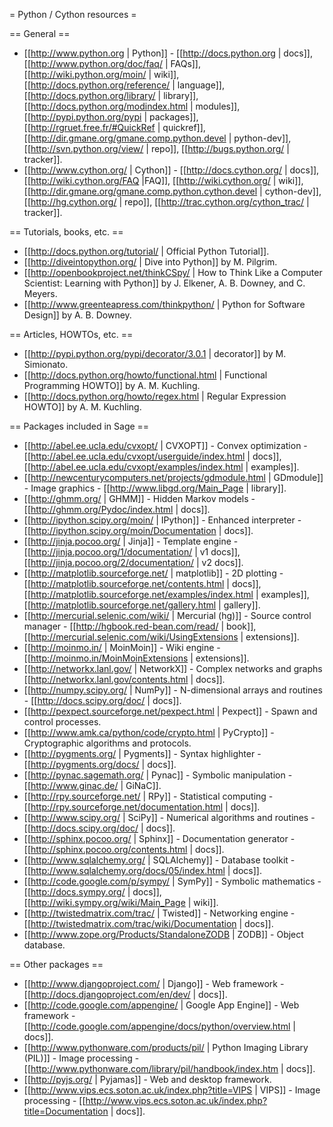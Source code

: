 = Python / Cython resources =

== General ==

 * [[http://www.python.org | Python]] - [[http://docs.python.org | docs]], [[http://www.python.org/doc/faq/ | FAQs]], [[http://wiki.python.org/moin/ | wiki]], [[http://docs.python.org/reference/ | language]], [[http://docs.python.org/library/ | library]], [[http://docs.python.org/modindex.html | modules]], [[http://pypi.python.org/pypi | packages]], [[http://rgruet.free.fr/#QuickRef | quickref]], [[http://dir.gmane.org/gmane.comp.python.devel | python-dev]], [[http://svn.python.org/view/ | repo]], [[http://bugs.python.org/ | tracker]].
 * [[http://www.cython.org/ | Cython]] - [[http://docs.cython.org/ | docs]], [[http://wiki.cython.org/FAQ |FAQ]], [[http://wiki.cython.org/ | wiki]], [[http://dir.gmane.org/gmane.comp.python.cython.devel | cython-dev]], [[http://hg.cython.org/ | repo]], [[http://trac.cython.org/cython_trac/ | tracker]].

== Tutorials, books, etc. ==
 * [[http://docs.python.org/tutorial/ | Official Python Tutorial]].
 * [[http://diveintopython.org/ | Dive into Python]] by M. Pilgrim.
 * [[http://openbookproject.net/thinkCSpy/ | How to Think Like a Computer Scientist: Learning with Python]] by J. Elkener, A. B. Downey, and C. Meyers.
 * [[http://www.greenteapress.com/thinkpython/ | Python for Software Design]] by A. B. Downey.

== Articles, HOWTOs, etc. ==
 * [[http://pypi.python.org/pypi/decorator/3.0.1 | decorator]] by M. Simionato.
 * [[http://docs.python.org/howto/functional.html | Functional Programming HOWTO]] by A. M. Kuchling.
 * [[http://docs.python.org/howto/regex.html | Regular Expression HOWTO]] by A. M. Kuchling.

== Packages included in Sage ==
 * [[http://abel.ee.ucla.edu/cvxopt/ | CVXOPT]] - Convex optimization - [[http://abel.ee.ucla.edu/cvxopt/userguide/index.html | docs]], [[http://abel.ee.ucla.edu/cvxopt/examples/index.html | examples]].
 * [[http://newcenturycomputers.net/projects/gdmodule.html | GDmodule]] - Image graphics - [[http://www.libgd.org/Main_Page | library]].
 * [[http://ghmm.org/ | GHMM]] - Hidden Markov models - [[http://ghmm.org/Pydoc/index.html | docs]].
 * [[http://ipython.scipy.org/moin/ | IPython]] - Enhanced interpreter - [[http://ipython.scipy.org/moin/Documentation | docs]].
 * [[http://jinja.pocoo.org/ | Jinja]] - Template engine - [[http://jinja.pocoo.org/1/documentation/ | v1 docs]], [[http://jinja.pocoo.org/2/documentation/ | v2 docs]].
 * [[http://matplotlib.sourceforge.net/ | matplotlib]] - 2D plotting - [[http://matplotlib.sourceforge.net/contents.html | docs]], [[http://matplotlib.sourceforge.net/examples/index.html | examples]], [[http://matplotlib.sourceforge.net/gallery.html | gallery]].
 * [[http://mercurial.selenic.com/wiki/ | Mercurial (hg)]] - Source control manager - [[http://hgbook.red-bean.com/read/ | book]], [[http://mercurial.selenic.com/wiki/UsingExtensions | extensions]].
 * [[http://moinmo.in/ | MoinMoin]] - Wiki engine - [[http://moinmo.in/MoinMoinExtensions | extensions]].
 * [[http://networkx.lanl.gov/ | NetworkX]] - Complex networks and graphs [[http://networkx.lanl.gov/contents.html | docs]].
 * [[http://numpy.scipy.org/ | NumPy]] - N-dimensional arrays and routines - [[http://docs.scipy.org/doc/ | docs]].
 * [[http://pexpect.sourceforge.net/pexpect.html | Pexpect]] - Spawn and control processes.
 * [[http://www.amk.ca/python/code/crypto.html | PyCrypto]] - Cryptographic algorithms and protocols.
 * [[http://pygments.org/ | Pygments]]  - Syntax highlighter - [[http://pygments.org/docs/ | docs]].
 * [[http://pynac.sagemath.org/ | Pynac]] - Symbolic manipulation - [[http://www.ginac.de/ | GiNaC]].
 * [[http://rpy.sourceforge.net/ | RPy]] - Statistical computing - [[http://rpy.sourceforge.net/documentation.html | docs]].
 * [[http://www.scipy.org/ | SciPy]] - Numerical algorithms and routines - [[http://docs.scipy.org/doc/ | docs]].
 * [[http://sphinx.pocoo.org/ | Sphinx]] - Documentation generator - [[http://sphinx.pocoo.org/contents.html | docs]].
 * [[http://www.sqlalchemy.org/ | SQLAlchemy]] - Database toolkit - [[http://www.sqlalchemy.org/docs/05/index.html | docs]].
 * [[http://code.google.com/p/sympy/ | SymPy]] - Symbolic mathematics - [[http://docs.sympy.org/ | docs]], [[http://wiki.sympy.org/wiki/Main_Page | wiki]].
 * [[http://twistedmatrix.com/trac/ | Twisted]] - Networking engine - [[http://twistedmatrix.com/trac/wiki/Documentation | docs]].
 * [[http://www.zope.org/Products/StandaloneZODB | ZODB]] - Object database.

== Other packages ==
 * [[http://www.djangoproject.com/ | Django]] - Web framework - [[http://docs.djangoproject.com/en/dev/ | docs]].
 * [[http://code.google.com/appengine/ | Google App Engine]] - Web framework - [[http://code.google.com/appengine/docs/python/overview.html | docs]].
 * [[http://www.pythonware.com/products/pil/ | Python Imaging Library (PIL)]] - Image processing - [[http://www.pythonware.com/library/pil/handbook/index.htm | docs]].
 * [[http://pyjs.org/ | Pyjamas]] - Web and desktop framework.
 * [[http://www.vips.ecs.soton.ac.uk/index.php?title=VIPS | VIPS]] - Image processing - [[http://www.vips.ecs.soton.ac.uk/index.php?title=Documentation | docs]].
